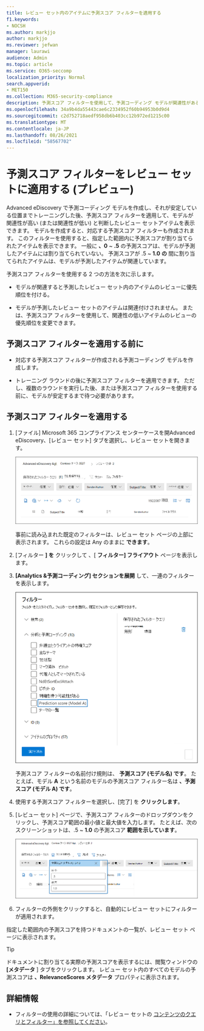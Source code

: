 ```yaml
---
title: レビュー セット内のアイテムに予測スコア フィルターを適用する
f1.keywords:
- NOCSH
ms.author: markjjo
author: markjjo
ms.reviewer: jefwan
manager: laurawi
audience: Admin
ms.topic: article
ms.service: O365-seccomp
localization_priority: Normal
search.appverid:
- MET150
ms.collection: M365-security-compliance
description: 予測スコア フィルターを使用して、予測コーディング モデルが関連性がある、または関連性が低いと予測されるアイテムを表示します。
ms.openlocfilehash: 34a9b4da55443cae6c2334952f60b94953b0d9d4
ms.sourcegitcommit: c2d752718aedf958db6b403cc12b972ed1215c00
ms.translationtype: MT
ms.contentlocale: ja-JP
ms.lasthandoff: 08/26/2021
ms.locfileid: "58567702"
---
```

# <a name="apply-a-prediction-score-filter-to-a-review-set-preview"></a>予測スコア フィルターをレビュー セットに適用する (プレビュー)

Advanced eDiscovery で予測コーディング モデルを作成し、それが安定している位置までトレーニングした後、予測スコア フィルターを適用して、モデルが関連性が高い (または関連性が低い) と判断したレビュー セットアイテムを表示できます。 モデルを作成すると、対応する予測スコア フィルターも作成されます。 このフィルターを使用すると、指定した範囲内に予測スコアが割り当てられたアイテムを表示できます。 一般に **、0** ~ **.5** の予測スコアは、モデルが予測したアイテムには割り当てられていない。 予測スコアが .5 ~ **1.0** **の** 間に割り当てられたアイテムは、モデルが予測したアイテムが関連しています。

予測スコア フィルターを使用する 2 つの方法を次に示します。

- モデルが関連すると予測したレビュー セット内のアイテムのレビューに優先順位を付ける。

- モデルが予測したレビュー セットのアイテムは関連付けされません。 または、予測スコア フィルターを使用して、関連性の低いアイテムのレビューの優先順位を変更できます。

## <a name="before-you-apply-a-prediction-score-filter"></a>予測スコア フィルターを適用する前に

- 対応する予測スコア フィルターが作成される予測コーディング モデルを作成します。

- トレーニング ラウンドの後に予測スコア フィルターを適用できます。 ただし、複数のラウンドを実行した後、または予測スコア フィルターを使用する前に、モデルが安定するまで待つ必要があります。

## <a name="apply-a-prediction-score-filter"></a>予測スコア フィルターを適用する

1. [ファイル] Microsoft 365 コンプライアンス センターケースを開Advanced eDiscovery、[レビュー セット] タブを選択し、レビュー セットを開きます。

   ![[フィルター] をクリックして 、[フィルター] フライアウト ページを表示します。](..\media\PredictionScoreFilter0.png)   

   事前に読み込まれた既定のフィルターは、レビュー セット ページの上部に表示されます。 これらの設定は Any のままに **できます**。

2. [フィルター **] を** クリックして 、[ **フィルター] フライアウト** ページを表示します。

3. **[Analytics &予測コーディング] セクションを展開** して、一連のフィルターを表示します。

      ![[Analytics] セクションの [予測&フィルター] をクリックします。](..\media\PredictionScoreFilter1.png)

   予測スコア フィルターの名前付け規則は、 **予測スコア (モデル名) です**。 たとえば、モデル **A** という名前のモデルの予測スコア フィルター名は **、予測スコア (モデル A) です**。

4. 使用する予測スコア フィルターを選択し、[完了] を **クリックします**。

5. [レビュー セット] ページで、予測スコア フィルターのドロップダウンをクリックし、予測スコア範囲の最小値と最大値を入力します。 たとえば、次のスクリーンショットは、.5 ~ **1.0** の予測スコア **範囲を示しています**。

   ![予測スコア フィルターの最小値と最大値。](..\media\PredictionScoreFilter2.png)

6. フィルターの外側をクリックすると、自動的にレビュー セットにフィルターが適用されます。

  指定した範囲内の予測スコアを持つドキュメントの一覧が、レビュー セット ページに表示されます。 

  > [!TIP]
  > ドキュメントに割り当てる実際の予測スコアを表示するには、閲覧ウィンドウの **[メタデータ** ] タブをクリックします。 レビュー セット内のすべてのモデルの予測スコアは **、RelevanceScores メタデータ** プロパティに表示されます。

## <a name="more-information"></a>詳細情報

- フィルターの使用の詳細については、「レビュー セットの [コンテンツのクエリとフィルター」を参照してください](review-set-search.md)。
